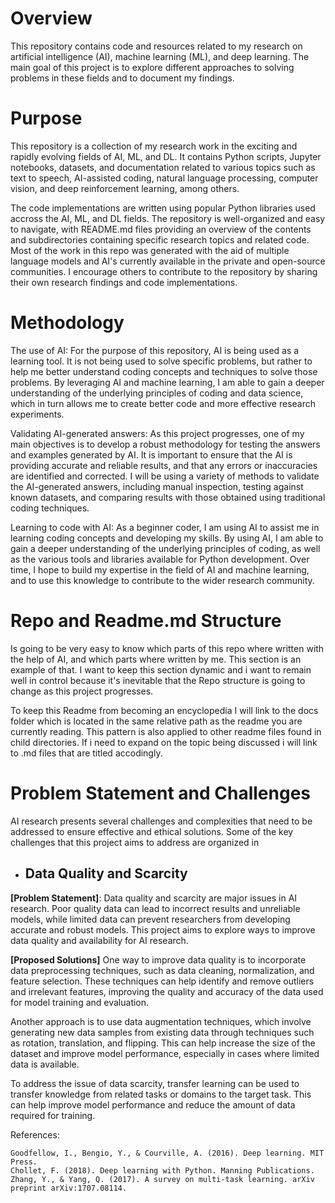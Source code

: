 # Overview

This repository contains code and resources related to my research on artificial intelligence (AI), machine learning (ML), and deep learning. The main goal of this project is to explore different approaches to solving problems in these fields and to document my findings.

# Purpose

This repository is a collection of my research work in the exciting and rapidly evolving fields of AI, ML, and DL. It contains Python scripts, Jupyter notebooks, datasets, and documentation related to various topics such as text to speech, AI-assisted coding, natural language processing, computer vision, and deep reinforcement learning, among others. 

The code implementations are written using popular Python libraries used accross the AI, ML, and DL fields. The repository is well-organized and easy to navigate, with README.md files providing an overview of the contents and subdirectories containing specific research topics and related code. Most of the work in this repo was generated with the aid of multiple language models and AI's currently available in the private and open-source communities. I encourage others to contribute to the repository by sharing their own research findings and code implementations.

# Methodology
The use of AI: For the purpose of this repository, AI is being used as a learning tool. It is not being used to solve specific problems, but rather to help me better understand coding concepts and techniques to solve those problems. By leveraging AI and machine learning, I am able to gain a deeper understanding of the underlying principles of coding and data science, which in turn allows me to create better code and more effective research experiments.

Validating AI-generated answers: As this project progresses, one of my main objectives is to develop a robust methodology for testing the answers and examples generated by AI. It is important to ensure that the AI is providing accurate and reliable results, and that any errors or inaccuracies are identified and corrected. I will be using a variety of methods to validate the AI-generated answers, including manual inspection, testing against known datasets, and comparing results with those obtained using traditional coding techniques.

Learning to code with AI: As a beginner coder, I am using AI to assist me in learning coding concepts and developing my skills. By using AI, I am able to gain a deeper understanding of the underlying principles of coding, as well as the various tools and libraries available for Python development. Over time, I hope to build my expertise in the field of AI and machine learning, and to use this knowledge to contribute to the wider research community.

# Repo and Readme.md Structure

Is going to be very easy to know which parts of this repo where written with the help of AI, and which parts where written by me. This section is an example of that. I want to keep this section dynamic and i want to remain well in control because it's inevitable that the Repo structure is going to change as this project progresses. 

To keep this Readme from becoming an encyclopedia I will link to the docs folder which is located in the same relative path as the readme you are currently reading. This pattern is also applied to other readme files found in child directories. If i need to expand on the topic being discussed i will link to .md files that are titled accodingly. 

# Problem Statement and Challenges

AI research presents several challenges and complexities that need to be addressed to ensure effective and ethical solutions. Some of the key challenges that this project aims to address are organized in 

- ## Data Quality and Scarcity

**[Problem Statement]**: Data quality and scarcity are major issues in AI research. Poor quality data can lead to incorrect results and unreliable models, while limited data can prevent researchers from developing accurate and robust models. This project aims to explore ways to improve data quality and availability for AI research.

**[Proposed Solutions]**
One way to improve data quality is to incorporate data preprocessing techniques, such as data cleaning, normalization, and feature selection. These techniques can help identify and remove outliers and irrelevant features, improving the quality and accuracy of the data used for model training and evaluation.

Another approach is to use data augmentation techniques, which involve generating new data samples from existing data through techniques such as rotation, translation, and flipping. This can help increase the size of the dataset and improve model performance, especially in cases where limited data is available.

To address the issue of data scarcity, transfer learning can be used to transfer knowledge from related tasks or domains to the target task. This can help improve model performance and reduce the amount of data required for training.

References:

    Goodfellow, I., Bengio, Y., & Courville, A. (2016). Deep learning. MIT Press.
    Chollet, F. (2018). Deep learning with Python. Manning Publications.
    Zhang, Y., & Yang, Q. (2017). A survey on multi-task learning. arXiv preprint arXiv:1707.08114.
